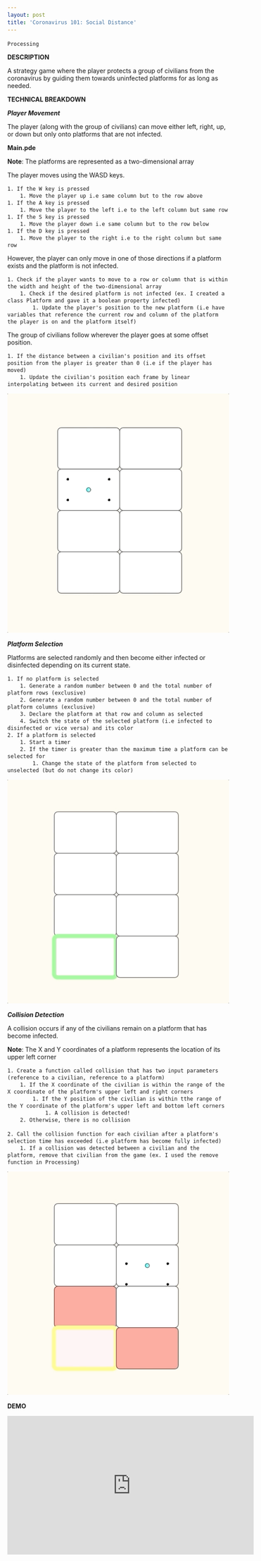 ```yaml
---
layout: post
title: 'Coronavirus 101: Social Distance'
---
```


`Processing`
<!-- excerpt -->

**DESCRIPTION**

A strategy game where the player protects a group of civilians from the coronavirus by guiding them towards uninfected platforms for as long as needed.

**TECHNICAL BREAKDOWN**

***Player Movement***

The player (along with the group of civilians) can move either left, right, up, or down but only onto platforms that are not infected.

**Main.pde**

**Note**: The platforms are represented as a two-dimensional array

The player moves using the WASD keys.

    1. If the W key is pressed
        1. Move the player up i.e same column but to the row above
    1. If the A key is pressed
        1. Move the player to the left i.e to the left column but same row
    1. If the S key is pressed
        1. Move the player down i.e same column but to the row below
    1. If the D key is pressed
        1. Move the player to the right i.e to the right column but same row

However, the player can only move in one of those directions if a platform exists and the platform is not infected.

    1. Check if the player wants to move to a row or column that is within the width and height of the two-dimensional array
        1. Check if the desired platform is not infected (ex. I created a class Platform and gave it a boolean property infected)
            1. Update the player's position to the new platform (i.e have variables that reference the current row and column of the platform the player is on and the platform itself)

The group of civilians follow wherever the player goes at some offset position.

    1. If the distance between a civilian's position and its offset position from the player is greater than 0 (i.e if the player has moved)
        1. Update the civilian's position each frame by linear interpolating between its current and desired position

![Player movement](/assets/gifs/cPlayerMovement.gif)

***Platform Selection***

Platforms are selected randomly and then become either infected or disinfected depending on its current state.

    1. If no platform is selected
        1. Generate a random number between 0 and the total number of platform rows (exclusive)
        2. Generate a random number between 0 and the total number of platform columns (exclusive)
        3. Declare the platform at that row and column as selected
        4. Switch the state of the selected platform (i.e infected to disinfected or vice versa) and its color
    2. If a platform is selected
        1. Start a timer
        2. If the timer is greater than the maximum time a platform can be selected for
            1. Change the state of the platform from selected to unselected (but do not change its color)

![Platform selection](/assets/gifs/cPlatformSelection.gif)

***Collision Detection***

A collision occurs if any of the civilians remain on a platform that has become infected.

**Note**: The X and Y coordinates of a platform represents the location of its upper left corner

    1. Create a function called collision that has two input parameters (reference to a civilian, reference to a platform)
        1. If the X coordinate of the civilian is within the range of the X coordinate of the platform's upper left and right corners
            1. If the Y position of the civilian is within tthe range of the Y coordinate of the platform's upper left and bottom left corners
                1. A collision is detected!
        2. Otherwise, there is no collision

    2. Call the collision function for each civilian after a platform's selection time has exceeded (i.e platform has become fully infected)
        1. If a collision was detected between a civilian and the platform, remove that civilian from the game (ex. I used the remove function in Processing)

![Collision detection](/assets/gifs/cCollisionDetection.gif)

**DEMO**

<iframe width="560" height="315" src="https://www.youtube.com/embed/S6nCfa1R5og" frameborder="0" allow="accelerometer; autoplay; encrypted-media; gyroscope; picture-in-picture" allowfullscreen></iframe>